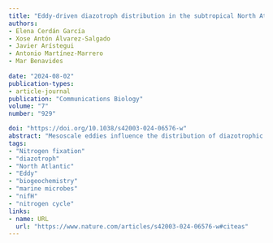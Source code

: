 ```yaml
---
title: "Eddy-driven diazotroph distribution in the subtropical North Atlantic: horizontal variability prevails over particle sinking speed"
authors:
- Elena Cerdán García
- Xose Antón Álvarez-Salgado
- Javier Arístegui
- Antonio Martínez-Marrero
- Mar Benavides
  
date: "2024-08-02"
publication-types:
- article-journal
publication: "Communications Biology"
volume: "7"
number: "929"

doi: "https://doi.org/10.1038/s42003-024-06576-w"
abstract: "Mesoscale eddies influence the distribution of diazotrophic (nitrogen-fixing) cyanobacteria, impacting marine productivity and carbon export. Non-cyanobacterial diazotrophs (NCDs) are emerging as potential contributors to marine nitrogen fixation, relying on organic matter particles for resources, impacting nitrogen and carbon cycling. However, their diversity and biogeochemical importance remain poorly understood. In the subtropical North Atlantic along a single transect, this study explored the horizontal and vertical spatial variability of NCDs associated with suspended, slow-sinking, and fast-sinking particles collected with a marine snow catcher. The investigation combined amplicon sequencing with hydrographic and biogeochemical data. Cyanobacterial diazotrophs and NCDs were equally abundant, and their diversity was explained by the structure of the eddy. The unicellular symbiotic cyanobacterium UCYN-A was widespread across the eddy, whereas Trichodesmium and Crocosphaera accumulated at outer fronts. The diversity of particle-associated NCDs varied more horizontally than vertically. NCDs constituted most reads in the fast-sinking fractions, mainly comprising Alphaproteobacteria, whose abundance significantly differed from the suspended and slow-sinking fractions. Horizontally, Gammaproteobacteria and Betaproteobacteria exhibited inverse distributions, influenced by physicochemical characteristics of water intrusions at the eddy periphery. Niche differentiations across the anticyclonic eddy underscored NCD-particle associations and mesoscale dynamics, deepening our understanding of their ecological role and impact on ocean biogeochemistry."
tags:
- "Nitrogen fixation"
- "diazotroph"
- "North Atlantic"
- "Eddy"
- "biogeochemistry"
- "marine microbes"
- "nifH"
- "nitrogen cycle"
links:
- name: URL
  url: "https://www.nature.com/articles/s42003-024-06576-w#citeas"
---
```

